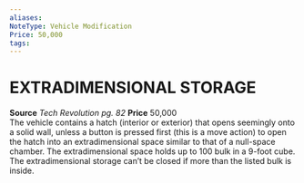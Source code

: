```yaml
---
aliases: 
NoteType: Vehicle Modification
Price: 50,000
tags: 
---
```

# EXTRADIMENSIONAL STORAGE
**Source** _Tech Revolution pg. 82_
**Price** 50,000  
The vehicle contains a hatch (interior or exterior) that opens seemingly onto a solid wall, unless a button is pressed first (this is a move action) to open the hatch into an extradimensional space similar to that of a null-space chamber. The extradimensional space holds up to 100 bulk in a 9-foot cube. The extradimensional storage can’t be closed if more than the listed bulk is inside.